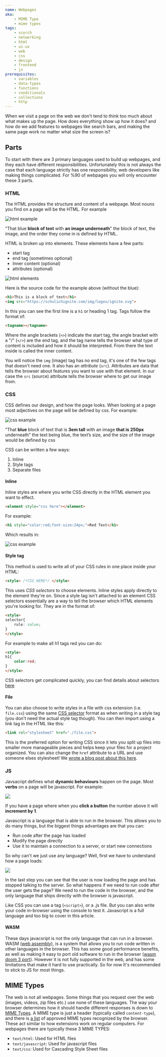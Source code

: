 ```yaml
---
name: Webpages
aka:
    - MIME Type
    - mime types
tags:
    - scorch
    - networking
    - html
    - ui-ux
    - web
    - css
    - design
    - frontend
    - js
prerequisites:
    - variables
    - data-types
    - functions
    - conditionals
    - collections
    - http
---
```


When we visit a page on the web we don't tend to think too much about what makes up the page. How does everything show up how it does? and how do we add features to webpages like search bars, and making the same page work no matter what size the screen is?

## Parts

To start with there are 3 primary languages used to build up webpages, and they each have different responsibilities. Unfortunately this is not always the case that each language strictly has one responsibility, web developers like making things complicated. For %90 of webpages you will only encounter these 3 parts.

### HTML

The HTML provides the structure and content of a webpage. Most nouns you find on a page will be the HTML. For example 

![html example](/img/definitions/webpages/html.png)

"That blue **block of text** with **an image underneath**" the block of text, the image, and the order they come in is defined by HTML.

HTML is broken up into elements. These elements have a few parts:

- start tag 
- end tag (sometimes optional)
- Inner content (optional) 
- attributes (optional)

![html elements](/img/definitions/webpages/html2.png)

Here is the source code for the example above (without the blue):

```html
<h1>This is a block of text</h1>
<img src="https://schulichignite.com/img/logos/ignite.svg">
```

In this you can see the first line is a `h1` or heading 1 tag. Tags follow the format of:

```html
<tagname></tagname>
```

Where the angle brackets (`<>`) indicate the start tag, the angle bracket with a "/" (`</>`) are the end tag, and the tag name tells the browser what type of content is included and how it should be interpreted. From there the text inside is called the inner content. 

You will notice the `img` (image) tag has no end tag, it's one of the few tags that doesn't need one. It also has an *attribute* (`src`). Attributes are data that tells the browser about features you want to use with that element. In our case the `src` (source) attribute tells the browser where to get our image from.

### CSS

CSS defines our design, and how the page looks. When looking at a page most adjectives on the page will be defined by css. For example:

![css example](/img/definitions/webpages/html.png)

"That **blue** block of text that is **3em tall** with an image **that is 250px** underneath" the text being blue, the text’s size, and the size of the image would be defined by css

CSS can be written a few ways:

1. Inline
2. Style tags
3. Separate files

#### Inline

Inline styles are where you write CSS directly in the HTML element you want to effect.

```html
<element style="css here"></element>
```
For example:

```html
<h1 style="color:red;font-size:24px;">Red Text</h1>
```
Which results in:

![css example](/img/definitions/webpages/css1.png)

#### Style tag

This method is used to write all of your CSS rules in one place inside your HTML: 

```html
<style> /*CSS HERE*/ </style>
```

This uses *CSS selectors* to choose elements. Inline styles apply directly to the element they're on. Since a style tag isn't attached to an element CSS selectors essentially are a way to tell the browser which HTML elements you're looking for. They are in the format of:

```html
<style>
selector{
    rule: value;
}
</style>
```

For example to make all h1 tags red you can do:

```html
<style>
h1{
    color:red;
} 
</style>
```

CSS selectors get complicated quickly, you can find details about selectors [here](https://www.w3schools.com/cssref/css_selectors.php)

#### File

You can also choose to write styles in a file with css extension (i.e. `file.css`) using the same [CSS selector](https://www.w3schools.com/cssref/css_selectors.php) format as when writing in a style tag (you don't need the actual style tag though). You can then import using a link tag in the HTML like this:

```html
<link rel="stylesheet" href="./file.css">
```

This is the preferred option for writing CSS since it lets you split up files into smaller more manageable pieces and helps keep your files for a project organized. You can also change the `href` attribute to a URL and use someone elses stylesheet! We [wrote a blog post about this here](https://schulichignite.com/blog/how-to-cheat-at-css/#css-frameworks).

### JS

Javsacript defines what **dynamic behaviours** happen on the page. Most **verbs** on a page will be javascript. For example:

![](/img/definitions/webpages/js.gif)

If you have a page where when you **click a button** the number above it will **increment by 1**.

Javascript is a language that is able to run in the browser. This allows you to do many things, but the biggest things advantages are that you can:

- Run code after the page has loaded
- Modify the page directly
- Use it to maintain a connection to a server, or start new connections

So why can't we just use any language? Well, first we have to understand how a page loads:

![](/img/definitions/webpages/js2.png)

In the last step you can see that the user is now loading the page and has stopped talking to the server. So what happens if we need to run code after the user gets the page? We need to run the code in the browser, and the only language that ships directly with the browser is javascript.

Like CSS you can use a tag (`<script>`), or a .js file. But you can also write your code in-browser using the console to test it. Javascript is a full language and too big to cover in this article. 

#### WASM

These days javacsript is not the only language that can run in a browser. WASM ([web assembly](https://webassembly.org/)), is a system that allows you to run code written in other languages in the browser. This has some good performance benefits, as well as making it easy to port old software to run in the browser ([wasm doom 3 port](https://wasm.continuation-labs.com/d3demo/)). However it is not fully supported in the web, and has some limitations that make it hard to use practically. So for now It's recommended to stick to JS for most things.

## MIME Types

The web is not all webpages. Some things that you request over the web (images, videos, zip files etc.) use none of these languages. The way your browser determines how it should handle different responses is down to [MIME Types](https://developer.mozilla.org/en-US/docs/Web/HTTP/Basics_of_HTTP/MIME_types). A MIME type is just a header (typically called `content-type`), and there is [a list](https://developer.mozilla.org/en-US/docs/Web/HTTP/Basics_of_HTTP/MIME_types/Common_types) of approved MIME types recognized by the browser. These act similar to how extensions work on regular computers. For webpages there are typically these 3 MIME TYPES:

- `text/html`: Used for HTML files
- `text/javascript`: Used for javascript files
- `text/css`: Used for Cascading Style Sheet files

